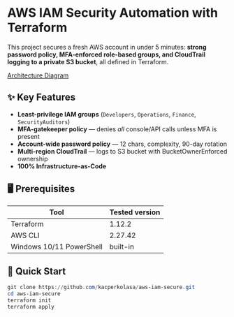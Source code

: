 # AWS IAM Security Automation with Terraform

This project secures a fresh AWS account in under 5 minutes: **strong password policy, MFA-enforced role-based groups, and CloudTrail logging to a private S3 bucket**, all defined in Terraform.

[Architecture Diagram](docs/architecture.mmd)

## ✨ Key Features
- **Least-privilege IAM groups** (`Developers`, `Operations`, `Finance`, `SecurityAuditors`)
- **MFA-gatekeeper policy** — denies *all* console/API calls unless MFA is present
- **Account-wide password policy** — 12 chars, complexity, 90-day rotation
- **Multi-region CloudTrail** — logs to S3 bucket with BucketOwnerEnforced ownership
- **100% Infrastructure-as-Code**

## 🖥️ Prerequisites
| Tool | Tested version |
|------|----------------|
| Terraform | 1.12.2 |
| AWS CLI | 2.27.42 |
| Windows 10/11 PowerShell | built-in |

## 🚀 Quick Start
```powershell
git clone https://github.com/kacperkolasa/aws-iam-secure.git
cd aws-iam-secure
terraform init
terraform apply
```